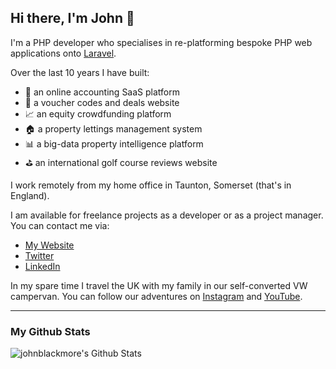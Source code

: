 ## Hi there, I'm John 👋

I'm a PHP developer who specialises in re-platforming bespoke PHP web applications onto [Laravel](https://laravel.com/).

Over the last 10 years I have built:

- 🏦 an online accounting SaaS platform
- 🤑 a voucher codes and deals website
- 📈 an equity crowdfunding platform
- 🏠 a property lettings management system
- 📊 a big-data property intelligence platform
- ⛳️ an international golf course reviews website

I work remotely from my home office in Taunton, Somerset (that's in England). 

I am available for freelance projects as a developer or as a project manager. You can contact me via:

- [My Website](https://johnblackmore.com/)
- [Twitter](http://twitter.com/johnblackmore)
- [LinkedIn](https://uk.linkedin.com/in/johnblackmore)

In my spare time I travel the UK with my family in our self-converted VW campervan. You can follow our adventures on [Instagram](https://www.instagram.com/t4.family/) and [YouTube](https://www.youtube.com/c/T4Family).

-----

### My Github Stats

![johnblackmore's Github Stats](https://github-readme-stats.vercel.app/api?username=johnblackmore&count_private=true&show_icons=true)
